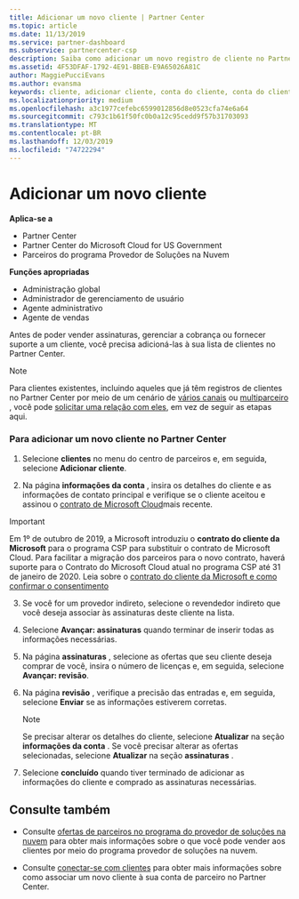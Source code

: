 ```yaml
---
title: Adicionar um novo cliente | Partner Center
ms.topic: article
ms.date: 11/13/2019
ms.service: partner-dashboard
ms.subservice: partnercenter-csp
description: Saiba como adicionar um novo registro de cliente no Partner Center. Em seguida, você pode vender as assinaturas de cliente, gerenciar a cobrança ou fornecer suporte ao cliente.
ms.assetid: 4F53DFAF-1792-4E91-BBEB-E9A65026A81C
author: MaggiePucciEvans
ms.author: evansma
keywords: cliente, adicionar cliente, conta do cliente, conta do cliente no Partner Center, clientes, adicionar clientes, criar conta do cliente
ms.localizationpriority: medium
ms.openlocfilehash: a3c1977cefebc6599012856d8e0523cfa74e6a64
ms.sourcegitcommit: c793c1b61f50fc0b0a12c95cedd9f57b31703093
ms.translationtype: MT
ms.contentlocale: pt-BR
ms.lasthandoff: 12/03/2019
ms.locfileid: "74722294"
---
```

# <a name="add-a-new-customer"></a>Adicionar um novo cliente

**Aplica-se a**

- Partner Center
- Partner Center do Microsoft Cloud for US Government
- Parceiros do programa Provedor de Soluções na Nuvem

**Funções apropriadas**

- Administração global
- Administrador de gerenciamento de usuário
- Agente administrativo
- Agente de vendas


Antes de poder vender assinaturas, gerenciar a cobrança ou fornecer suporte a um cliente, você precisa adicioná-las à sua lista de clientes no Partner Center.

>[!NOTE]
>Para clientes existentes, incluindo aqueles que já têm registros de clientes no Partner Center por meio de um cenário de [vários canais](multichannel.md) ou [multiparceiro](multipartner.md) , você pode [solicitar uma relação com eles](request-a-relationship-with-a-customer.md), em vez de seguir as etapas aqui.

### <a name="to-add-a-new-customer-in-partner-center"></a>Para adicionar um novo cliente no Partner Center

1. Selecione **clientes** no menu do centro de parceiros e, em seguida, selecione **Adicionar cliente**.

2. Na página **informações da conta** , insira os detalhes do cliente e as informações de contato principal e verifique se o cliente aceitou e assinou o [contrato de Microsoft Cloud](agreements.md)mais recente.

>[!IMPORTANT] 
> Em 1º de outubro de 2019, a Microsoft introduziu o **contrato do cliente da Microsoft** para o programa CSP para substituir o contrato de Microsoft Cloud. Para facilitar a migração dos parceiros para o novo contrato, haverá suporte para o Contrato do Microsoft Cloud atual no programa CSP até 31 de janeiro de 2020. Leia sobre o [contrato do cliente da Microsoft e como confirmar o consentimento](confirm-customer-agreement.md)
  
3. Se você for um provedor indireto, selecione o revendedor indireto que você deseja associar às assinaturas deste cliente na lista.

4. Selecione **Avançar: assinaturas** quando terminar de inserir todas as informações necessárias.

5. Na página **assinaturas** , selecione as ofertas que seu cliente deseja comprar de você, insira o número de licenças e, em seguida, selecione **Avançar: revisão**.

6. Na página **revisão** , verifique a precisão das entradas e, em seguida, selecione **Enviar** se as informações estiverem corretas.

    >[!NOTE]
    >Se precisar alterar os detalhes do cliente, selecione **Atualizar** na seção **informações da conta** . Se você precisar alterar as ofertas selecionadas, selecione **Atualizar** na seção **assinaturas** .

7. Selecione **concluído** quando tiver terminado de adicionar as informações do cliente e comprado as assinaturas necessárias.

## <a name="see-also"></a>Consulte também

- Consulte [ofertas de parceiros no programa do provedor de soluções na nuvem](csp-offers.md) para obter mais informações sobre o que você pode vender aos clientes por meio do programa provedor de soluções na nuvem.

- Consulte [conectar-se com clientes](customer-accounts.md) para obter mais informações sobre como associar um novo cliente à sua conta de parceiro no Partner Center.